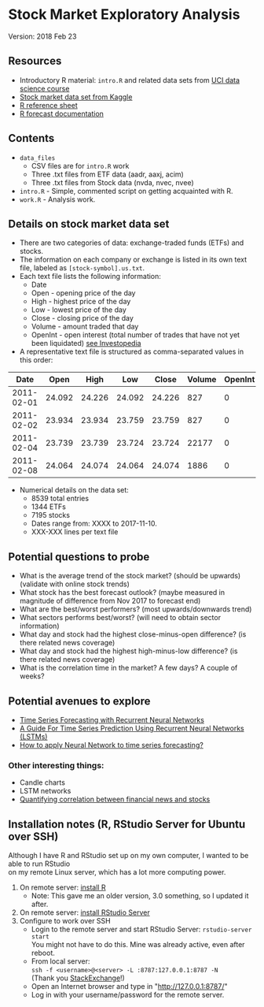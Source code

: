 # Stock Market Exploratory Analysis
Version: 2018 Feb 23

## Resources
* Introductory R material: `intro.R` and related data sets from [UCI data science course][1]
* [Stock market data set from Kaggle][2]
* [R reference sheet][3]
* [R forecast documentation][6]

## Contents
* `data_files`
   * CSV files are for `intro.R` work
   * Three .txt files from ETF data (aadr, aaxj, acim)
   * Three .txt files from Stock data (nvda, nvec, nvee)
* `intro.R` - Simple, commented script on getting acquainted with R.
* `work.R` - Analysis work.

## Details on stock market data set
* There are two categories of data: exchange-traded funds (ETFs) and stocks.
* The information on each company or exchange is listed in its own text file, labeled as `[stock-symbol].us.txt`.
* Each text file lists the following information:
   * Date
   * Open - opening price of the day
   * High - highest price of the day
   * Low - lowest price of the day
   * Close - closing price of the day
   * Volume - amount traded that day
   * OpenInt - open interest (total number of trades that have not yet been liquidated) [see Investopedia][4]
* A representative text file is structured as comma-separated values in this order:

|Date      |Open  |High  |Low   |Close |Volume|OpenInt|
|----------|------|------|------|------|------|-------|
|2011-02-01|24.092|24.226|24.092|24.226|827   |0      |
|2011-02-02|23.934|23.934|23.759|23.759|827   |0      |
|2011-02-04|23.739|23.739|23.724|23.724|22177 |0      |
|2011-02-08|24.064|24.074|24.064|24.074|1886  |0      |

* Numerical details on the data set:
   * 8539 total entries
   * 1344 ETFs
   * 7195 stocks
   * Dates range from: XXXX to 2017-11-10.
   * XXX-XXX lines per text file



## Potential questions to probe
* What is the average trend of the stock market? (should be upwards) (validate with online stock trends)
* What stock has the best forecast outlook? (maybe measured in magnitude of difference from Nov 2017 to forecast end)
* What are the best/worst performers? (most upwards/downwards trend)
* What sectors performs best/worst? (will need to obtain sector information)
* What day and stock had the highest close-minus-open difference? (is there related news coverage)
*  What day and stock had the highest high-minus-low difference? (is there related news coverage)
* What is the correlation time in the market? A few days? A couple of weeks?

## Potential avenues to explore
* [Time Series Forecasting with Recurrent Neural Networks][7]
* [A Guide For Time Series Prediction Using Recurrent Neural Networks (LSTMs)][8]
* [How to apply Neural Network to time series forecasting?][9]

### Other interesting things:
* Candle charts
* LSTM networks
* [Quantifying correlation between financial news and stocks][5]


[1]: https://ce.uci.edu/courses/sectiondetail.aspx?year=2018&term=WINTER&sid=00133
[2]: https://www.kaggle.com/borismarjanovic/price-volume-data-for-all-us-stocks-etfs
[3]: https://www.rstudio.com/wp-content/uploads/2016/05/base-r.pdf
[4]: https://www.investopedia.com/terms/o/openinterest.asp
[5]: http://ieeexplore.ieee.org/document/7850021/?reload=true
[6]: https://cran.r-project.org/web/packages/forecast/forecast.pdf
[7]: https://tensorflow.rstudio.com/blog/time-series-forecasting-with-recurrent-neural-networks.html
[8]: https://blog.statsbot.co/time-series-prediction-using-recurrent-neural-networks-lstms-807fa6ca7f
[9]: https://stats.stackexchange.com/questions/10162/how-to-apply-neural-network-to-time-series-forecasting

## Installation notes (R, RStudio Server for Ubuntu over SSH)
Although I have R and RStudio set up on my own computer, I wanted to be able to run RStudio  
on my remote Linux server, which has a lot more computing power.

1. On remote server: [install R][7]
    * Note: This gave me an older version, 3.0 something, so I updated it after.
2. On remote server: [install RStudio Server][8]
3. Configure to work over SSH
    * Login to the remote server and start RStudio Server: `rstudio-server start`  
      You might not have to do this. Mine was already active, even after reboot.
    * From local server:  
      `ssh -f <username>@<server> -L :8787:127.0.0.1:8787 -N`  
      (Thank you [StackExchange][9]!)
    * Open an Internet browser and type in "http://127.0.0.1:8787/"
    * Log in with your username/password for the remote server.

[7]: https://alstatr.blogspot.com/2013/03/download-and-install-r-in-ubuntu.html
[8]: https://www.rstudio.com/products/rstudio/download-server/
[9]: https://serverfault.com/questions/489192/ssh-tunnel-refusing-connections-with-channel-2-open-failed
